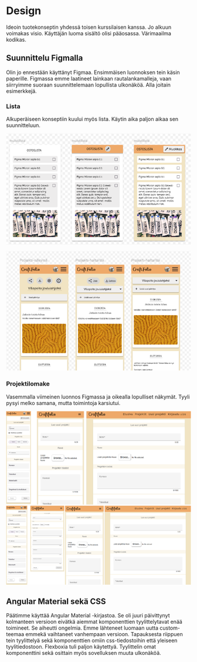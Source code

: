 # Design

Ideoin tuotekonseptin yhdessä toisen kurssilaisen kanssa. Jo alkuun voimakas visio. Käyttäjän luoma sisältö olisi pääosassa. Värimaailma kodikas.

## Suunnittelu Figmalla

Olin jo ennestään käyttänyt Figmaa. Ensimmäisen luonnoksen tein käsin paperille. Figmassa emme laatineet lainkaan rautalankamalleja, vaan siirryimme suoraan suunnittelemaan lopullista ulkonäköä. Alla joitain esimerkkejä.

### Lista

Alkuperäiseen konseptiin kuului myös lista. Käytin aika paljon aikaa sen suunnitteluun.

![muistista](images\muistilista.PNG)

![projektinäkymä](images\projektisivu.PNG)

### Projektilomake

Vasemmalla viimeinen luonnos Figmassa ja oikealla lopulliset näkymät. Tyyli pysyi melko samana, mutta toimintoja karsiutui.

![projektilomake](images\projektilomake.png)
![projektilomake](images\projektinluomislomake.png)

## Angular Material sekä CSS

Päätimme käyttää Angular Material -kirjastoa. Se oli juuri päivittynyt kolmanteen versioon eivätkä aiemmat komponenttien tyylittelytavat enää toimineet. Se aiheutti ongelmia. Emme lähteneet luomaan uutta custom-teemaa emmekä vaihtaneet vanhempaan versioon. Tapauksesta riippuen tein tyylittelyä sekä komponenttien omiin css-tiedostoihin että yleiseen tyylitiedostoon. Flexboxia tuli paljon käytettyä. Tyylittelin omat komponenttini sekä osittain myös sovelluksen muuta ulkonäköä.
